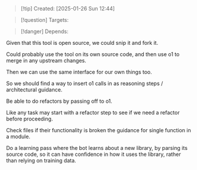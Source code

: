 
>[!tip] Created: [2025-01-26 Sun 12:44]

>[!question] Targets: 

>[!danger] Depends: 

Given that this tool is open source, we could snip it and fork it.

Could probably use the tool on its own source code, and then use o1 to merge in any upstream changes.

Then we can use the same interface for our own things too.

So we should find a way to insert o1 calls in as reasoning steps / architectural guidance.

Be able to do refactors by passing off to o1.

Like any task may start with a refactor step to see if we need a refactor before proceeding.

Check files if their functionality is broken the guidance for single function in a module.

Do a learning pass where the bot learns about a new library, by parsing its source code, so it can have confidence in how it uses the library, rather than relying on training data.
